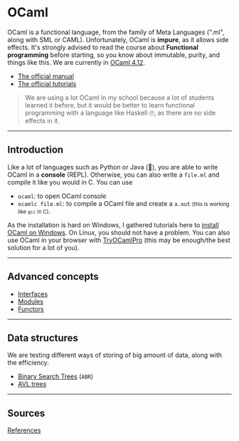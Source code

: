 # OCaml

OCaml is a functional language, from the family of Meta Languages (".ml", along with SML or CAML). Unfortunately, OCaml is **impure**, as it allows side effects. It's strongly advised to read the course about **Functional programming** before starting, so you know about immutable, purity, and things like this. We are currently in [OCaml 4.12](https://github.com/ocaml/ocaml).

* [The official manual](https://ocaml.org/manual/index.html)
* [The official tutorials](https://ocaml.org/learn/tutorials/)

> We are using a lot OCaml in my school because a lot of students learned it before, but it would be better to learn functional programming with a language like Haskell 🙄, as there are no side effects in it.

<hr class="sr">

## Introduction

Like a lot of languages such as Python or Java (👀), you are able to write OCaml in a **console** (REPL). Otherwise, you can also write a `file.ml` and compile it like you would in C. You can use

* `ocaml`: to open OCaml console
* `ocamlc file.ml`: to compile a OCaml file and create a `a.out` <small>(this is working like `gcc` in C)</small>.

As the installation is hard on Windows, I gathered tutorials here to [install OCaml on Windows](intro/install-win.md). On Linux, you should not have a problem. You can also use OCaml in your browser with [TryOCamlPro](https://try.ocamlpro.com/) (this may be enough/the best solution for a lot of you).

<hr class="sr">

## Advanced concepts

* [Interfaces](advanced/interfaces.md)
* [Modules](advanced/modules.md)
* [Functors](advanced/functors.md)

<hr class="sl">

## Data structures

We are testing different ways of storing of big amount of data, along with the efficiency.

* [Binary Search Trees](data/bst.md) (`ABR`)
* [AVL trees](data/avl.md)

<hr class="sr">

## Sources

[References](ref.md)